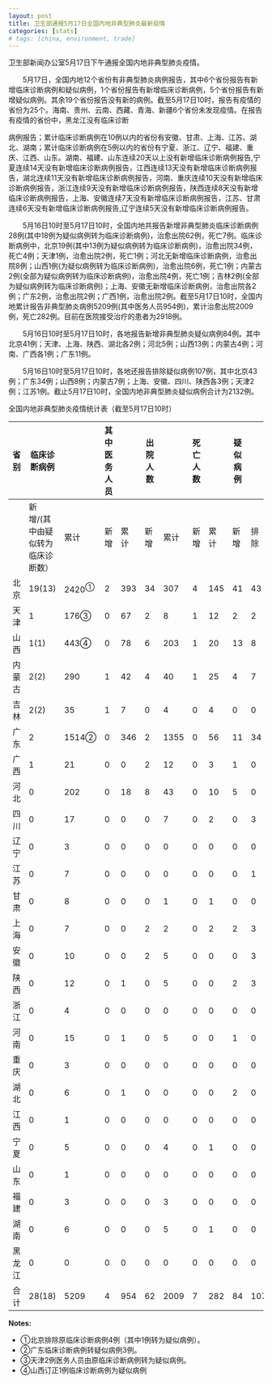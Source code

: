 ```yaml
---
layout: post
title: 卫生部通报5月17日全国内地非典型肺炎最新疫情
categories: [stats]
# tags: [china, environment, trade]
---
```


卫生部新闻办公室5月17日下午通报全国内地非典型肺炎疫情。

　　5月17日，全国内地12个省份有非典型肺炎病例报告，其中6个省份报告有新增临床诊断病例和疑似病例，1个省份报告有新增临床诊断病例，5个省份报告有新增疑似病例。其余19个省份报告没有新的病例。截至5月17日10时，报告有疫情的省份为25个。海南、贵州、云南、西藏、青海、新疆6个省份未发现疫情。在报告有疫情的省份中，黑龙江没有临床诊断

病例报告；累计临床诊断病例在10例以内的省份有安徽、甘肃、上海、江苏、湖北、湖南；累计临床诊断病例在5例以内的省份有宁夏、浙江、辽宁、福建、重庆、江西、山东。湖南、福建、山东连续20天以上没有新增临床诊断病例报告,宁夏连续14天没有新增临床诊断病例报告，江西连续13天没有新增临床诊断病例报告，湖北连续11天没有新增临床诊断病例报告，河南、重庆连续10天没有新增临床诊断病例报告，浙江连续9天没有新增临床诊断病例报告，陕西连续8天没有新增临床诊断病例报告，上海、安徽连续7天没有新增临床诊断病例报告，江苏、甘肃连续6天没有新增临床诊断病例报告,辽宁连续5天没有新增临床诊断病例报告。

　　5月16日10时至5月17日10时，全国内地共报告新增非典型肺炎临床诊断病例28例(其中18例为疑似病例转为临床诊断病例)，治愈出院62例，死亡7例。临床诊断病例中，北京19例(其中13例为疑似病例转为临床诊断病例)，治愈出院34例，死亡4例；天津1例，治愈出院2例，死亡1例；河北无新增临床诊断病例，治愈出院8例；山西1例(为疑似病例转为临床诊断病例)，治愈出院6例，死亡1例；内蒙古2例(全部为疑似病例转为临床诊断病例)，治愈出院4例，死亡1例；吉林2例(全部为疑似病例转为临床诊断病例)；上海、安徽无新增临床诊断病例，治愈出院各2例；广东2例，治愈出院2例；广西1例，治愈出院2例。截至5月17日10时，全国内地累计报告非典型肺炎病例5209例(其中医务人员954例)，累计治愈出院2009例，死亡282例。目前在医院接受治疗的患者为2918例。

　　5月16日10时至5月17日10时，各地报告新增非典型肺炎疑似病例84例。其中北京41例；天津、上海、陕西、湖北各2例；河北5例；山西13例；内蒙古4例；河南、广西各1例；广东11例。

　　5月16日10时至5月17日10时，各地还报告排除疑似病例107例，其中北京43例；广东34例；山西8例；内蒙古7例；上海、安徽、四川、陕西各3例；天津2例；江苏1例。截止5月17日10时，全国内地非典型肺炎疑似病例合计为2132例。

全国内地非典型肺炎疫情统计表（截至5月17日10时）


| 省 别 | 临床诊断病例            |                  | 其中医务人员 |     | 出院人数 |      | 死亡人数 |     | 疑似病例 |     |      |
| --- | ----------------- | ---------------- | ------ | --- | ---- | ---- | ---- | --- | ---- | --- | ---- |
|     | 新增/(其中由疑似转为临床诊断数） | 累计               | 新增     | 累计  | 新增   | 累计   | 新增   | 累计  | 新增   | 排除  | 合计   |
| 北京  | 19(13)            | 2420<sup>①</sup> | 2      | 393 | 34   | 307  | 4    | 145 | 41   | 43  | 1250 |
| 天津  | 1                 | 176③             | 0      | 67  | 2    | 8    | 1    | 12  | 2    | 2   | 97   |
| 山西  | 1(1)              | 443④             | 0      | 78  | 6    | 203  | 1    | 20  | 13   | 8   | 87   |
| 内蒙古 | 2(2)              | 290              | 1      | 42  | 4    | 40   | 1    | 25  | 4    | 7   | 167  |
| 吉林  | 2(2)              | 35               | 1      | 7   | 0    | 4    | 0    | 4   | 0    | 0   | 4    |
| 广东  | 2                 | 1514②            | 0      | 346 | 2    | 1355 | 0    | 56  | 11   | 34  | 297  |
| 广西  | 1                 | 21               | 0      | 0   | 2    | 12   | 0    | 3   | 1    | 0   | 5    |
| 河北  | 0                 | 202              | 0      | 18  | 8    | 43   | 0    | 10  | 5    | 0   | 108  |
| 四川  | 0                 | 17               | 0      | 0   | 0    | 7    | 0    | 2   | 0    | 3   | 10   |
| 辽宁  | 0                 | 3                | 0      | 0   | 0    | 0    | 0    | 0   | 0    | 0   | 4    |
| 江苏  | 0                 | 7                | 0      | 0   | 0    | 0    | 0    | 0   | 0    | 1   | 19   |
| 甘肃  | 0                 | 8                | 0      | 0   | 0    | 1    | 0    | 1   | 0    | 0   | 1    |
| 上海  | 0                 | 7                | 0      | 0   | 2    | 2    | 0    | 2   | 2    | 3   | 11   |
| 安徽  | 0                 | 10               | 0      | 0   | 2    | 5    | 0    | 0   | 0    | 3   | 8    |
| 陕西  | 0                 | 12               | 0      | 1   | 0    | 5    | 0    | 0   | 2    | 3   | 16   |
| 浙江  | 0                 | 4                | 0      | 0   | 0    | 0    | 0    | 0   | 0    | 0   | 3    |
| 河南  | 0                 | 15               | 0      | 1   | 0    | 5    | 0    | 0   | 1    | 0   | 10   |
| 重庆  | 0                 | 3                | 0      | 0   | 0    | 0    | 0    | 0   | 0    | 0   | 7    |
| 湖北  | 0                 | 6                | 0      | 1   | 0    | 0    | 0    | 0   | 2    | 0   | 17   |
| 江西  | 0                 | 1                | 0      | 0   | 0    | 0    | 0    | 0   | 0    | 0   | 1    |
| 宁夏  | 0                 | 5                | 0      | 0   | 0    | 4    | 0    | 1   | 0    | 0   | 2    |
| 山东  | 0                 | 1                | 0      | 0   | 0    | 0    | 0    | 0   | 0    | 0   | 1    |
| 福建  | 0                 | 3                | 0      | 0   | 0    | 3    | 0    | 0   | 0    | 0   | 1    |
| 湖南  | 0                 | 6                | 0      | 0   | 0    | 5    | 0    | 1   | 0    | 0   | 2    |
| 黑龙江 | 0                 | 0                | 0      | 0   | 0    | 0    | 0    | 0   | 0    | 0   | 4    |
| 合 计 | 28(18)            | 5209             | 4      | 954 | 62   | 2009 | 7    | 282 | 84   | 107 | 2132 |



**Notes:**
- ①北京排除原临床诊断病例4例（其中1例转为疑似病例）。
- ②广东临床诊断病例转疑似病例3例。
- ③天津2例医务人员由原临床诊断病例转为疑似病例。
- ④山西订正1例临床诊断病例为疑似病例
